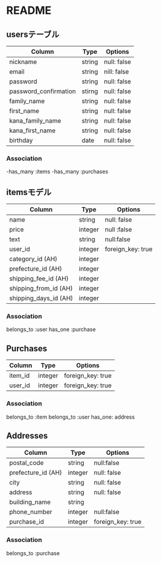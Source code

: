 # README

## usersテーブル
| Column                | Type   | Options     |
| --------------------- | ------ | ----------- |
| nickname              | string | null: false |
| email                 | string | nill: false |
| password              | string | null: false |
| password_confirmation | stirng | null: false |
| family_name           | string | null: false |
| first_name            | string | null: false |
| kana_family_name      | string | null: false |
| kana_first_name       | string | null: false |
| birthday              | date   | null: false |


### Association
-has_many :items
-has_many :purchases


## itemsモデル
| Column                | Type    | Options           |
| --------------------- | ------- | ----------------- |
| name                  | string  | null: false       |
| price                 | integer | null :false       |
| text                  | string  | null:false        |
| user_id               | integer | foreign_key: true |
| category_id (AH)      | integer |                   |
| prefecture_id (AH)    | integer |                   |
| shipping_fee_id (AH)  | integer |                   |
| shipping_from_id (AH) | integer |                   |
| shipping_days_id (AH) | integer |                   |

### Association
belongs_to :user
has_one :purchase


## Purchases
| Column  | Type    | Options           |
| ------- | ------- | ----------------- |
| item_id | integer | foreign_key: true |
| user_id | integer | foreign_key: true |

### Association
belongs_to :item
belongs_to :user
has_one: address


## Addresses
| Column             | Type    | Options           |
| ------------------ | ------- | ----------------- |
| postal_code        | string  | null:false        |
| prefecture_id (AH) | integer | null: false       |
| city               | string  | null: false       |
| address            | string  | null: false       |
| building_name      | string  |                   |
| phone_number       | integer | null:false        |
| purchase_id        | integer | foreign_key: true |

### Association
belongs_to :purchase
